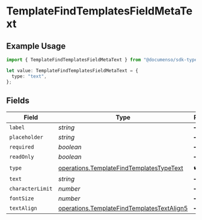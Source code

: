 # TemplateFindTemplatesFieldMetaText

## Example Usage

```typescript
import { TemplateFindTemplatesFieldMetaText } from "@documenso/sdk-typescript/models/operations";

let value: TemplateFindTemplatesFieldMetaText = {
  type: "text",
};
```

## Fields

| Field                                                                                                    | Type                                                                                                     | Required                                                                                                 | Description                                                                                              |
| -------------------------------------------------------------------------------------------------------- | -------------------------------------------------------------------------------------------------------- | -------------------------------------------------------------------------------------------------------- | -------------------------------------------------------------------------------------------------------- |
| `label`                                                                                                  | *string*                                                                                                 | :heavy_minus_sign:                                                                                       | N/A                                                                                                      |
| `placeholder`                                                                                            | *string*                                                                                                 | :heavy_minus_sign:                                                                                       | N/A                                                                                                      |
| `required`                                                                                               | *boolean*                                                                                                | :heavy_minus_sign:                                                                                       | N/A                                                                                                      |
| `readOnly`                                                                                               | *boolean*                                                                                                | :heavy_minus_sign:                                                                                       | N/A                                                                                                      |
| `type`                                                                                                   | [operations.TemplateFindTemplatesTypeText](../../models/operations/templatefindtemplatestypetext.md)     | :heavy_check_mark:                                                                                       | N/A                                                                                                      |
| `text`                                                                                                   | *string*                                                                                                 | :heavy_minus_sign:                                                                                       | N/A                                                                                                      |
| `characterLimit`                                                                                         | *number*                                                                                                 | :heavy_minus_sign:                                                                                       | N/A                                                                                                      |
| `fontSize`                                                                                               | *number*                                                                                                 | :heavy_minus_sign:                                                                                       | N/A                                                                                                      |
| `textAlign`                                                                                              | [operations.TemplateFindTemplatesTextAlign5](../../models/operations/templatefindtemplatestextalign5.md) | :heavy_minus_sign:                                                                                       | N/A                                                                                                      |